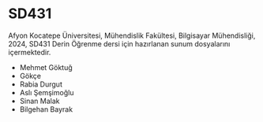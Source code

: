 # SD431

Afyon Kocatepe Üniversitesi, Mühendislik Fakültesi, Bilgisayar Mühendisliği, 2024, SD431 Derin Öğrenme dersi için hazırlanan sunum dosyalarını içermektedir.

- Mehmet Göktuğ 
- Gökçe
- Rabia Durgut
- Aslı Şemşimoğlu
- Sinan Malak
- Bilgehan Bayrak
